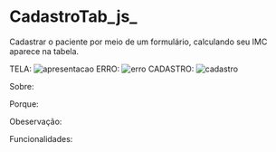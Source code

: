 # CadastroTab_js_
Cadastrar o paciente por meio de um formulário, calculando seu IMC aparece na tabela.

TELA:
![apresentacao](https://user-images.githubusercontent.com/48732887/109673281-a32c7080-7b54-11eb-9e7e-0e05ff93698b.PNG)
ERRO:
![erro](https://user-images.githubusercontent.com/48732887/109696120-73d52e00-7b6b-11eb-83dd-aa0b9d19bd08.PNG)
CADASTRO:
![cadastro](https://user-images.githubusercontent.com/48732887/109696197-88b1c180-7b6b-11eb-8bd4-f4213399c4ea.PNG)

Sobre:

Porque:

Obeservação:

Funcionalidades:
